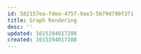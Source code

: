 ```yaml
---
id: 582157ea-fdea-475f-9ae3-5b79d790f371
title: Graph Rendering
desc: ''
updated: 1615194017208
created: 1615194017208
---
```


